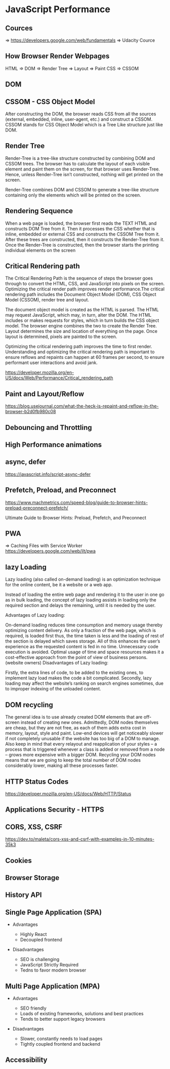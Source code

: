 # JavaScript Performance


## Cources

=> https://developers.google.com/web/fundamentals
=> Udacity Cource

## How Browser Render Webpages

HTML => DOM
				=> Render Tree => Layout => Paint
CSS  => CSSOM 


## DOM

## CSSOM - CSS Object Model

After constructing the DOM, the browser reads CSS from all the sources (external, embedded, inline, user-agent, etc.) and construct a CSSOM. CSSOM stands for CSS Object Model which is a Tree Like structure just like DOM.


## Render Tree

Render-Tree is a tree-like structure constructed by combining DOM and CSSOM trees. The browser has to calculate the layout of each visible element and paint them on the screen, for that browser uses Render-Tree. Hence, unless Render-Tree isn’t constructed, nothing will get printed on the screen.

Render-Tree combines DOM and CSSOM to generate a tree-like structure containing only the elements which will be printed on the screen.


## Rendering Sequence

When a web page is loaded, the browser first reads the TEXT HTML and constructs DOM Tree from it. Then it processes the CSS whether that is inline, embedded or external CSS and constructs the CSSOM Tree from it. After these trees are constructed, then it constructs the Render-Tree from it. Once the Render-Tree is constructed, then the browser starts the printing individual elements on the screen




## Critical Rendering path

The Critical Rendering Path is the sequence of steps the browser goes through to convert the HTML, CSS, and JavaScript into pixels on the screen. Optimizing the critical render path improves render performance.The critical rendering path includes the Document Object Model (DOM), CSS Object Model (CSSOM), render tree and layout.


The document object model is created as the HTML is parsed. The HTML may request JavaScript, which may, in turn, alter the DOM. The HTML includes or makes requests for styles, which in turn builds the CSS object model. The browser engine combines the two to create the Render Tree. Layout determines the size and location of everything on the page. Once layout is determined, pixels are painted to the screen.

Optimizing the critical rendering path improves the time to first render. Understanding and optimizing the critical rendering path is important to ensure reflows and repaints can happen at 60 frames per second, to ensure performant user interactions and avoid jank.



https://developer.mozilla.org/en-US/docs/Web/Performance/Critical_rendering_path


## Paint and Layout/Reflow

https://blog.usejournal.com/what-the-heck-is-repaint-and-reflow-in-the-browser-b2d0fb980c08


## Debouncing and Throttling



## High Performance animations


## async, defer

https://javascript.info/script-async-defer


## Prefetch, Preload, and Preconnect

https://www.machmetrics.com/speed-blog/guide-to-browser-hints-preload-preconnect-prefetch/


Ultimate Guide to Browser Hints: Preload, Prefetch, and Preconnect 



## PWA 

=> Caching Files with Service Worker
https://developers.google.com/web/ilt/pwa


## lazy Loading

Lazy loading (also called on-demand loading) is an optimization technique for the online content, be it a website or a web app.

Instead of loading the entire web page and rendering it to the user in one go as in bulk loading, the concept of lazy loading assists in loading only the required section and delays the remaining, until it is needed by the user.

Advantages of Lazy loading:

On-demand loading reduces time consumption and memory usage thereby optimizing content delivery. As only a fraction of the web page, which is required, is loaded first thus, the time taken is less and the loading of rest of the section is delayed which saves storage. All of this enhances the user’s experience as the requested content is fed in no time.
Unnecessary code execution is avoided.
Optimal usage of time and space resources makes it a cost-effective approach from the point of view of business persons. (website owners)
Disadvantages of Lazy loading:

Firstly, the extra lines of code, to be added to the existing ones, to implement lazy load makes the code a bit complicated.
Secondly, lazy loading may affect the website’s ranking on search engines sometimes, due to improper indexing of the unloaded content.


## DOM recycling

The general idea is to use already created DOM elements that are off-screen instead of creating new ones. Admittedly, DOM nodes themselves are cheap, but they are not free, as each of them adds extra cost in memory, layout, style and paint. Low-end devices will get noticeably slower if not completely unusable if the website has too big of a DOM to manage. Also keep in mind that every relayout and reapplication of your styles – a process that is triggered whenever a class is added or removed from a node – grows more expensive with a bigger DOM. Recycling your DOM nodes means that we are going to keep the total number of DOM nodes considerably lower, making all these processes faster.



## HTTP Status Codes


https://developer.mozilla.org/en-US/docs/Web/HTTP/Status


## Applications Security - HTTPS


## CORS, XSS, CSRF

https://dev.to/maleta/cors-xss-and-csrf-with-examples-in-10-minutes-35k3

## Cookies

## Browser Storage


## History API


## Single Page Application (SPA) 

- Advantages
	- Highly React
	- Decoupled frontend

- Disadvantages
	- SEO is challenging
	- JavaScript Strictly Required
	- Tedns to favor modern browser


## Multi Page Application (MPA)

- Advantages
	- SEO friendly
	- Loads of existing frameworks, solutions and best practices
	- Tends to better support legacy browsers
	
- Disadvantages
	- Slower, constantly needs to load pages
	- Tightly coupled frontend and backend







## Accessibility 